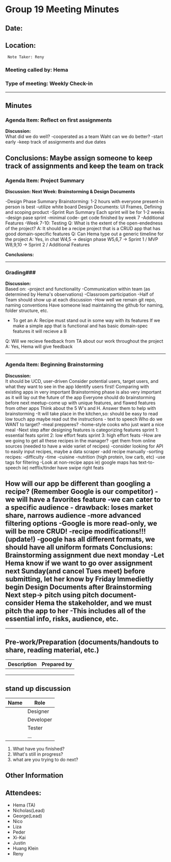 # Group 19 Meeting Minutes #
## Date:  ##
## Location:  ##
     Note Taker: Reny

### **Meeting called by: Hema** ###

### **Type of meeting: Weekly Check-in**  ###
--------------------------------------

## Minutes ##

### Agenda Item: Reflect on first assignments ###

**Discussion:**  
What did we do well?
-cooperated as a team
Waht can we do better?
-start early
-keep track of assignments and due dates

**Conclusions:**
Maybe assign someone to keep track of assignments and keep the team on track
-------

### Agenda Item: Project Summary ###

**Discussion: Next Week: Brainstorming & Design Documents**  

-Design Phase Summary
    Brainstorming: 1-2 hours with everyone present-in person is best
    -utilize white board
    Design Documents: UI Frames, Defining and scoping product
-Sprint Run Summary
    Each sprint will be for 1-2 weeks
    -design pase sprint
    -minimal code- get code finished by week 7
-Additional Features
-Week 7-10: Testing 
Q: What is the extent of the open-endedness of the project?
A: It  should be a recipe project that is a CRUD app that has good domain-specific features
Q: Can Hema type out a generic timeline for the project
A: Yes, in chat
W4,5 -> design phase
W5,6,7 -> Sprint 1 / MVP
W8,9,10 -> Sprint 2 / Additional Features

**Conclusions:**

-------

### Grading###

**Discussion:**  
Based on:
-project and functionality
-Communication within team (as determined by Hema's observations)
-Classroom participation
-Half of Team should show up at each discussion
-How well we remain git repo, naming conventions
    Have someone lead maintaining the github for naming, folder structure, etc. 
* To get an A: Recipe must stand out in some way with its  features
  If we make a simple app that is functional and has basic domain-spec features it will recieve a B

Q: Will we recieve feedback from TA about our work throughout the project
A: Yes, Hema will give feedback

-------

### Agenda Item: Beginning Brainstorming ###

**Discussion:**  
It should be UCD, user-driven
Consider potential users, target users, and what they want to see in the app
Identify users first!
Comparing with existing apps in very important
Brainstorming phase is also very important as it will lay out the future of the app
Everyone should do brainstorming before next meetup-come up with unique features, and flawed features from other apps
Think about the 5 W's and H. Answer them to help with brainstorming
-It will take place in the kitchen,so:
    should be easy to read
    low touch app
    maybe read out the instructions - text to speech
Who do we WANT to target?
    -meal prepperes?
    -home-style cooks who just want a nice meal
-Next step after designing features is categorizing features
    sprint 1: essential feats
    sprint 2: low effort feats 
    sprint 3: high effort feats
-How are we going to get all these recipes in the manager?
    -get them from online sources (needed to have a wide variet of recipes)
        -consider looking for API to easily input recipes, maybe a data scraper
    -add recipe manually
-sorting recipes:
    -difficulty
    -time
    -cuisine
    -nutrition (high protein, low carb, etc)
-use tags for filtering 
-Look at non-recipe apps
ie) google maps has text-to-speech
iie) netflix/tinder have swipe right feats

How will our app be different than googling a recipe?
(Remember Google is our competitor)
-we will have a favorites feature 
-we can cater to a specific audience - drawback: loses market share, narrows audience
-more advanced filtering options
-Google is more read-only, we will be more CRUD!
-recipe modifications!!! (update!)
-google has all different formats, we should have all uniform formats
**Conclusions:**
Brainstorming assignment due next monday
-Let Hema know if we want to go over assignment next Sunday(and cancel Tues meet) before submitting, let her know by Friday
Immedietly begin Design Documents after Brainstorming
Next step-> pitch using pitch document- consider Hema the stakeholder, and we must pitch the app to her
    -This includes all of the essential info, risks, audience, etc.
-------

-----------------------------------
## Pre-work/Preparation (documents/handouts to share, reading material, etc.) ##
|Description|Prepared by|
|-----------|-----------|
|||
|||
|||
## stand up discussion ##
|Name|Role|
|----|----|
||Designer|
||Developer|
||Tester|
||...|

1. What have you finished?
2. What's still in progress?
3. what are you trying to do next?

## Other Information ##


## Attendees: ##
- Hema (TA) 
- Nicholas(Lead) 
- George(Lead) 
- Nico 
- Liza 
- Peder 
- Xi-Kai 
- Justin
- Huang Klein
- Reny